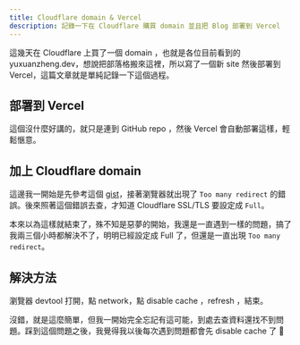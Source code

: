```yaml
---
title: Cloudflare domain & Vercel
description: 記錄一下在 Cloudflare 購買 domain 並且把 Blog 部署到 Vercel
---
```


這幾天在 Cloudflare 上買了一個 domain ，也就是各位目前看到的 yuxuanzheng.dev，想說把部落格搬來這裡，所以寫了一個新 site 然後部署到 Vercel，這篇文章就是單純記錄一下這個過程。

## 部署到 Vercel

這個沒什麼好講的，就只是連到 GitHub repo ，然後 Vercel 會自動部署這樣，輕鬆愜意。

## 加上 Cloudflare domain

這邊我一開始是先參考這個 [gist](https://gist.github.com/nivethan-me/a56f18b3ffbad04bf5f35085972ceb4d)，接著瀏覽器就出現了 `Too many redirect` 的錯誤。後來照著這個錯誤去查，才知道 Cloudflare SSL/TLS 要設定成 `Full`。

本來以為這樣就結束了，殊不知是惡夢的開始，我還是一直遇到一樣的問題，搞了我兩三個小時都解決不了，明明已經設定成 Full 了，但還是一直出現 `Too many redirect`。

## 解決方法

瀏覽器 devtool 打開，點 network，點 disable cache ，refresh ，結束。

沒錯，就是這麼簡單，但我一開始完全忘記有這可能，到處去查資料還找不到問題。踩到這個問題之後，我覺得我以後每次遇到問題都會先 disable cache 了 💩
